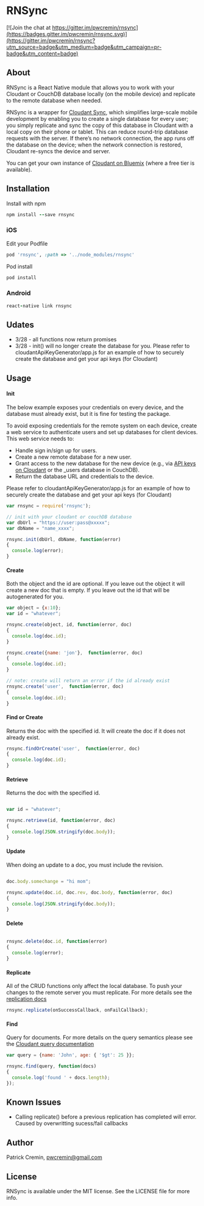 # RNSync

[![Join the chat at https://gitter.im/pwcremin/rnsync](https://badges.gitter.im/pwcremin/rnsync.svg)](https://gitter.im/pwcremin/rnsync?utm_source=badge&utm_medium=badge&utm_campaign=pr-badge&utm_content=badge)

## About

RNSync is a React Native module that allows you to work with your Cloudant or CouchDB database locally (on the mobile device) and replicate to the remote database when needed.

RNSync is a wrapper for [Cloudant Sync](https://github.com/cloudant/CDTDatastore), which simplifies large-scale mobile development by enabling you to create a single database for every user; you simply replicate and sync the copy of this database in Cloudant with a local copy on their phone or tablet. This can reduce round-trip database requests with the server. If there’s no network connection, the app runs off the database on the device; when the network connection is restored, Cloudant re-syncs the device and server.

You can get your own instance of [Cloudant on Bluemix](https://console.ng.bluemix.net/catalog/services/cloudant-nosql-db/) (where a free tier is available).

## Installation

Install with npm
```ruby
npm install --save rnsync
```

### iOS

Edit your Podfile
```ruby
pod 'rnsync', :path => '../node_modules/rnsync'
```

Pod install
```ruby
pod install
```
### Android

```ruby
react-native link rnsync
```

## Udates
 - 3/28 - all functions now return promises
 - 3/28 - init() will no longer create the database for you.  Please refer to cloudantApiKeyGenerator/app.js for an example of how to securely create the database and get your api keys (for Cloudant)
 
## Usage

#### Init

The below example exposes your credentials on every device, and the database must already exist, but it is fine for testing the package. 

To avoid exposing credentials for the remote system on each device, create a web service to authenticate users and set up databases for client devices. This web service needs to:

- Handle sign in/sign up for users.
- Create a new remote database for a new user.
- Grant access to the new database for the new device (e.g., via [API keys on Cloudant](https://cloudant.com/for-developers/faq/auth/) or the _users database in CouchDB).
- Return the database URL and credentials to the device.

Please refer to cloudantApiKeyGenerator/app.js for an example of how to securely create the database and get your api keys (for Cloudant)
 
```javascript
var rnsync = require('rnsync');

// init with your cloudant or couchDB database
var dbUrl = "https://user:pass@xxxxx";
var dbName = "name_xxxx";

rnsync.init(dbUrl, dbName, function(error)
{
  console.log(error);
}
```

#### Create

Both the object and the id are optional.  If you leave out the object it will create a new doc that is empty.  If you leave
out the id that will be autogenerated for you.
```javascript
var object = {x:10};
var id = "whatever";

rnsync.create(object, id, function(error, doc)
{
  console.log(doc.id);
}

rnsync.create({name: 'jon'},  function(error, doc)
{
  console.log(doc.id);
}

// note: create will return an error if the id already exist
rnsync.create('user',  function(error, doc)
{
  console.log(doc.id);
}

```

#### Find or Create

Returns the doc with the specified id.  It will create the doc if it does not already exist.

```javascript
rnsync.findOrCreate('user',  function(error, doc)
{
  console.log(doc.id);
}
```

#### Retrieve

Returns the doc with the specified id.

```javascript

var id = "whatever";

rnsync.retrieve(id, function(error, doc)
{
  console.log(JSON.stringify(doc.body));
}
```

#### Update

When doing an update to a doc, you must include the revision.

```javascript

doc.body.somechange = "hi mom";

rnsync.update(doc.id, doc.rev, doc.body, function(error, doc)
{
  console.log(JSON.stringify(doc.body));
}
```

#### Delete

```javascript

rnsync.delete(doc.id, function(error)
{
  console.log(error);
}
```

#### Replicate

All of the CRUD functions only affect the local database.  To push your changes to the remote server you must replicate.  For more details see the [replication docs](https://github.com/cloudant/CDTDatastore/blob/master/doc/replication.md)

```javascript
rnsync.replicate(onSuccessCallback, onFailCallback);
```

#### Find

Query for documents.  For more details on the query semantics please see the [Cloudant query documentation](https://github.com/cloudant/CDTDatastore/blob/master/doc/query.md)

```javascript
var query = {name: 'John', age: { '$gt': 25 }};

rnsync.find(query, function(docs)
{
  console.log('found ' + docs.length);
});
```
## Known Issues
- Calling replicate() before a previous replication has completed will error.  Caused by overwritting sucess/fail callbacks

## Author

Patrick Cremin, pwcremin@gmail.com

## License

RNSync is available under the MIT license. See the LICENSE file for more info.
